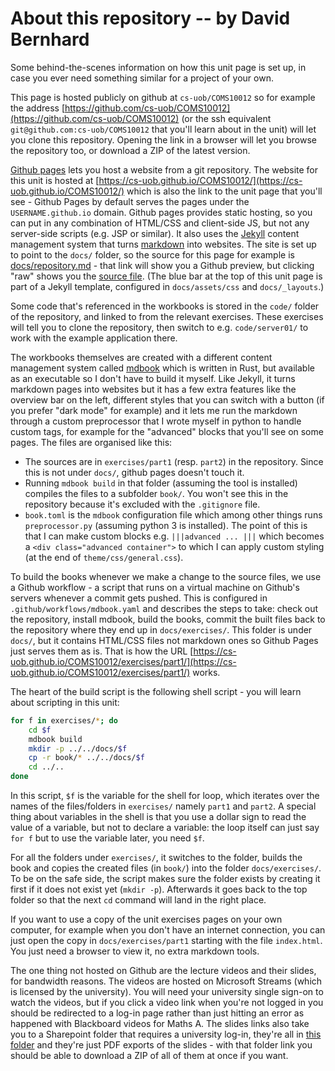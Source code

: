 # About this repository -- by David Bernhard

Some behind-the-scenes information on how this unit page is set up, in case you ever need something similar for a project of your own.

This page is hosted publicly on github at `cs-uob/COMS10012` so for example the address [https://github.com/cs-uob/COMS10012](https://github.com/cs-uob/COMS10012) (or the ssh equivalent `git@github.com:cs-uob/COMS10012` that you'll learn about in the unit) will let you clone this repository. Opening the link in a browser will let you browse the repository too, or download a ZIP of the latest version.

[Github pages](https://pages.github.com/) lets you host a website from a git repository. The website for this unit is hosted at [https://cs-uob.github.io/COMS10012/](https://cs-uob.github.io/COMS10012/) which is also the link to the unit page that you'll see - Github Pages by default serves the pages under the `USERNAME.github.io` domain. Github pages provides static hosting, so you can put in any combination of HTML/CSS and client-side JS, but not any server-side scripts (e.g. JSP or similar). It also uses the [Jekyll](https://jekyllrb.com/) content management system that turns [markdown](https://www.markdownguide.org/basic-syntax/) into websites. The site is set up to point to the `docs/` folder, so the source for this page for example is [docs/repository.md](https://github.com/cs-uob/COMS10012/blob/master/docs/repository.md) - that link will show you a Github preview, but clicking "raw" shows you the [source file](https://raw.githubusercontent.com/cs-uob/COMS10012/master/docs/repository.md). (The blue bar at the top of this unit page is part of a Jekyll template, configured in `docs/assets/css` and `docs/_layouts`.)

Some code that's referenced in the workbooks is stored in the `code/` folder of the repository, and linked to from the relevant exercises. These exercises will tell you to clone the repository, then switch to e.g. `code/server01/` to work with the example application there.

The workbooks themselves are created with a different content management system called [mdbook](https://rust-lang.github.io/mdBook/) which is written in Rust, but available as an executable so I don't have to build it myself. Like Jekyll, it turns markdown pages into websites but it has a few extra features like the overview bar on the left, different styles that you can switch with a button (if you prefer "dark mode" for example) and it lets me run the markdown through a custom preprocessor that I wrote myself in python to handle custom tags, for example for the "advanced" blocks that you'll see on some pages. The files are organised like this:

  - The sources are in `exercises/part1` (resp. `part2`) in the repository. Since this is not under `docs/`, github pages doesn't touch it.
  - Running `mdbook build` in that folder (assuming the tool is installed) compiles the files to a subfolder `book/`. You won't see this in the repository because it's excluded with the `.gitignore` file.
  - `book.toml` is the `mdbook` configuration file which among other things runs `preprocessor.py` (assuming python 3 is installed). The point of this is that I can make custom blocks e.g. `|||advanced ... |||` which becomes a `<div class="advanced container">` to which I can apply custom styling (at the end of `theme/css/general.css`).

To build the books whenever we make a change to the source files, we use a Github workflow - a script that runs on a virtual machine on Github's servers whenever a commit gets pushed. This is configured in `.github/workflows/mdbook.yaml` and describes the steps to take: check out the repository, install mdbook, build the books, commit the built files back to the repository where they end up in `docs/exercises/`. This folder is under `docs/`, but it contains HTML/CSS files not markdown ones so Github Pages just serves them as is. That is how the URL [https://cs-uob.github.io/COMS10012/exercises/part1/](https://cs-uob.github.io/COMS10012/exercises/part1/) works.

The heart of the build script is the following shell script - you will learn about scripting in this unit:

```sh
for f in exercises/*; do
    cd $f
    mdbook build
    mkdir -p ../../docs/$f
    cp -r book/* ../../docs/$f
    cd ../..
done
```

In this script, `$f` is the variable for the shell for loop, which iterates over the names of the files/folders in `exercises/` namely `part1` and `part2`.
A special thing about variables in the shell is that you use a dollar sign to read the value of a variable, but not to declare a variable: the loop itself can just say `for f` but to use the variable later, you need `$f`.

For all the folders under `exercises/`, it switches to the folder, builds the book and copies the created files (in `book/`) into the folder `docs/exercises/`. To be on the safe side, the script makes sure the folder exists by creating it first if it does not exist yet (`mkdir -p`). Afterwards it goes back to the top folder so that the next `cd` command will land in the right place.

If you want to use a copy of the unit exercises pages on your own computer, for example when you don't have an internet connection, you can just open the copy in `docs/exercises/part1` starting with the file `index.html`. You just need a browser to view it, no extra markdown tools.

The one thing not hosted on Github are the lecture videos and their slides, for bandwidth reasons. The videos are hosted on Microsoft Streams (which is licensed by the university). You will need your university single sign-on to watch the videos, but if you click a video link when you're not logged in you should be redirected to a log-in page rather than just hitting an error as happened with Blackboard videos for Maths A. The slides links also take you to a Sharepoint folder that requires a university log-in, they're all in [this folder](https://uob-my.sharepoint.com/:f:/g/personal/me17847_bristol_ac_uk/EmKiL-crwpNEtwdSrAK1zE4BGn4ep9RjRsrz7RvPEo-l8Q?e=RpYgxz) and they're just PDF exports of the slides - with that folder link you should be able to download a ZIP of all of them at once if you want.

